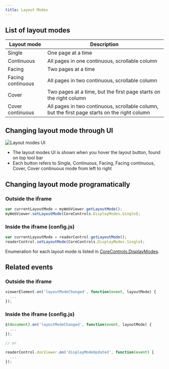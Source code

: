 ```yaml
---
title: Layout Modes
---
```


## List of layout modes

Layout mode | Description
---|---
Single | One page at a time
Continuous | All pages in one continuous, scrollable column
Facing | Two pages at a time
Facing continuous | All pages in two continuous, scrollable column
Cover | Two pages at a time, but the first page starts on the right column
Cover continuous | All pages in two continuous, scrollable column, but the first page starts on the right column

## Changing layout mode through UI

![Layout modes UI](../../../static/webviewer-layout-modes-and-rotate-ui.png)

- The layout modes UI is shown when you hover the layout button, found on top tool bar
- Each button refers to Single, Continuous, Facing, Facing continuous, Cover, Cover continuous mode from left to right

## Changing layout mode programatically

### Outside the iframe

```js
var currentLayoutMode = myWebViewer.getLayoutMode();
myWebViewer.setLayoutMode(CoreControls.DisplayModes.Single);
```

### Inside the iframe (config.js)

```js
var currentLayoutMode = readerControl.getLayoutMode();
readerControl.setLayoutMode(CoreControls.DisplayModes.Single);
```

Enumeration for each layout mode is listed in [CoreControls.DisplayModes](https://www.pdftron.com/webviewer/demo/lib/html5/doc/CoreControls.html#.DisplayModes__anchor).

## Related events

### Outside the iframe

```js
viewerElement.on('layoutModeChanged', function(event, layoutMode) {
  ...
});
```

### Inside the iframe (config.js)

```js
$(document).on('layoutModeChanged', function(event, layoutMode) {
  ...
});

// or

readerControl.docViewer.on('displayModeUpdated', function(event) {
  ...
});
```